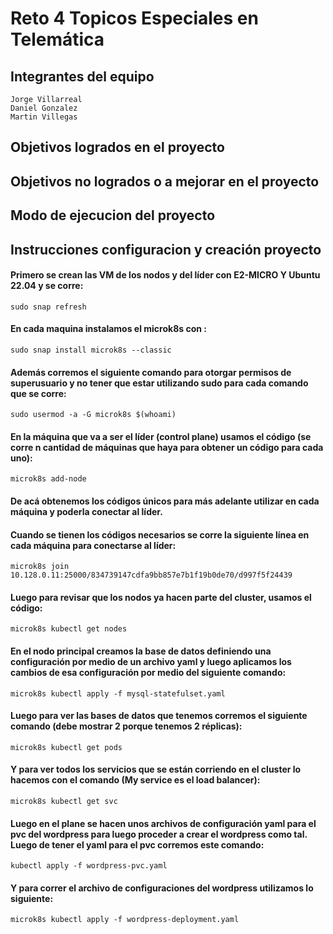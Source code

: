 # Reto 4 Topicos Especiales en Telemática

## Integrantes del equipo
	Jorge Villarreal
 	Daniel Gonzalez
  	Martin Villegas

## Objetivos logrados en el proyecto


## Objetivos no logrados o a mejorar en el proyecto


## Modo de ejecucion del proyecto


## Instrucciones configuracion y creación proyecto

#### Primero se crean las VM de los nodos y del líder con E2-MICRO Y Ubuntu 22.04 y se corre:
	sudo snap refresh
	
#### En cada maquina instalamos el microk8s con : 
	sudo snap install microk8s --classic

#### Además corremos el siguiente comando para otorgar permisos de superusuario y no tener que estar utilizando sudo para cada comando que se corre:
	sudo usermod -a -G microk8s $(whoami)

#### En la máquina que va a ser el líder (control plane) usamos el código (se corre n cantidad de máquinas que haya para obtener un código para cada uno): 
	microk8s add-node
	
#### De acá obtenemos los códigos únicos para más adelante utilizar en cada máquina y poderla conectar al líder.


#### Cuando se tienen los códigos necesarios se corre la siguiente línea en cada máquina para conectarse al líder:
	microk8s join 10.128.0.11:25000/834739147cdfa9bb857e7b1f19b0de70/d997f5f24439


#### Luego para revisar que los nodos ya hacen parte del cluster, usamos el código:
	microk8s kubectl get nodes


#### En el nodo principal creamos la base de datos definiendo una configuración por medio de un archivo yaml y luego aplicamos los cambios de esa configuración por medio del siguiente comando: 
	microk8s kubectl apply -f mysql-statefulset.yaml


#### Luego para ver las bases de datos que tenemos corremos el siguiente comando (debe mostrar 2 porque tenemos 2 réplicas):
	microk8s kubectl get pods


#### Y para ver todos los servicios que se están corriendo en el cluster lo hacemos con el comando (My service es el load balancer):
	microk8s kubectl get svc


#### Luego en el plane se hacen unos archivos de configuración yaml para el pvc del wordpress para luego proceder a crear el wordpress como tal. Luego de tener el yaml para el pvc corremos este comando:
	kubectl apply -f wordpress-pvc.yaml

#### Y para correr el archivo de configuraciones del wordpress utilizamos lo siguiente:
	microk8s kubectl apply -f wordpress-deployment.yaml
